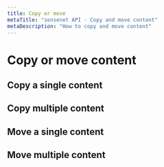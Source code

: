 ```yaml
---
title: Copy or move
metaTitle: "sensenet API - Copy and move content"
metaDescription: "How to copy and move content"
---
```


# Copy or move content

## Copy a single content

## Copy multiple content

## Move a single content

## Move multiple content
